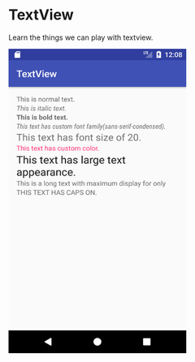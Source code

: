 # TextView

Learn the things we can play with textview.

<img src="https://github.com/sanjogshrestha/AndroidSeries/blob/master/TextView/screenshot/textview.png" 
width="350" height="600">
